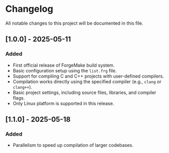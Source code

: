 # Changelog

All notable changes to this project will be documented in this file.

## [1.0.0] - 2025-05-11

### Added
- First official release of ForgeMake build system.
- Basic configuration setup using the `list.frg` file.
- Support for compiling C and C++ projects with user-defined compilers.
- Compilation works directly using the specified compiler (e.g., `clang` or `clang++`).
- Basic project settings, including source files, libraries, and compiler flags.
- Only Linux platform is supported in this release.

## [1.1.0] - 2025-05-18

### Added
- Parallelism to speed up compilation of larger codebases.